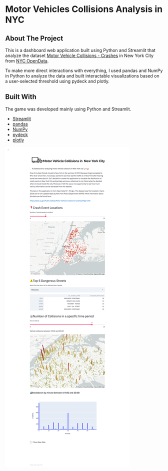# Motor Vehicles Collisions Analysis in NYC

## About The Project
This is a dashboard web application built using Python and Streamlit that analyze the dataset [Motor Vehicle Collisions - Crashes](https://data.cityofnewyork.us/Public-Safety/Motor-Vehicle-Collisions-Crashes/h9gi-nx95)  in New York City from [NYC OpenData](https://opendata.cityofnewyork.us/).

To make more direct interactions with everything, I used pandas and NumPy in Python to analyze the data and built interactable visualizations based on a user-selected threshold using pydeck and plotly.

## Built With
The game was developed mainly using Python and Streamlit. 
* [Streamlit](https://docs.streamlit.io/en/stable/)
* [pandas](https://pandas.pydata.org/docs/getting_started/index.html)
* [NumPy](https://numpy.org/install/)
* [pydeck](https://pypi.org/project/pydeck/)
* [plotly](https://plotly.com/python/getting-started/)

![img1](https://raw.githubusercontent.com/leanneLLL/crash-event-analysis-NYC/master/demo/crash-event-analysis.png)
